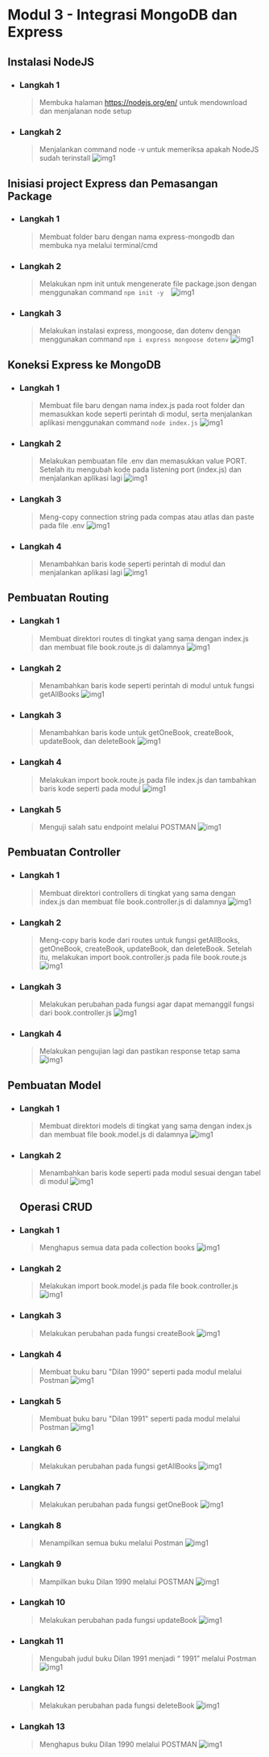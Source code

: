 # Modul 3 - Integrasi MongoDB dan Express

## Instalasi NodeJS

- ### Langkah 1

  > Membuka halaman https://nodejs.org/en/ untuk mendownload dan menjalanan node setup

- ### Langkah 2

  > Menjalankan command node -v untuk memeriksa apakah NodeJS sudah terinstall
  > ![img1](1.1.png)

## Inisiasi project Express dan Pemasangan Package

- ### Langkah 1

  > Membuat folder baru dengan nama express-mongodb dan membuka nya melalui terminal/cmd

- ### Langkah 2

  > Melakukan npm init untuk mengenerate file package.json dengan menggunakan command `npm init -y` ` `
  > ![img1](2.1.png)

- ### Langkah 3

  > Melakukan instalasi express, mongoose, dan dotenv dengan menggunakan command `npm i express mongoose dotenv`
  > ![img1](2.2.png)

## Koneksi Express ke MongoDB

- ### Langkah 1

  > Membuat file baru dengan nama index.js pada root folder dan memasukkan kode seperti perintah di modul, serta menjalankan aplikasi menggunakan command `node index.js`
  > ![img1](3.1.png)

- ### Langkah 2

  > Melakukan pembuatan file .env dan memasukkan value PORT. Setelah itu mengubah kode pada listening port (index.js) dan menjalankan aplikasi lagi
  > ![img1](3.2.png)

- ### Langkah 3

  > Meng-copy connection string pada compas atau atlas dan paste pada file .env
  > ![img1](3.3.png)

- ### Langkah 4

  > Menambahkan baris kode seperti perintah di modul dan menjalankan aplikasi lagi
  > ![img1](3.4.png)

## Pembuatan Routing

- ### Langkah 1

  > Membuat direktori routes di tingkat yang sama dengan index.js dan membuat file book.route.js di dalamnya
  > ![img1](4.1.png)

- ### Langkah 2

  > Menambahkan baris kode seperti perintah di modul untuk fungsi getAllBooks
  > ![img1](4.3.png)

- ### Langkah 3

  > Menambahkan baris kode untuk getOneBook, createBook, updateBook, dan deleteBook
  > ![img1](4.4.png)

- ### Langkah 4

  > Melakukan import book.route.js pada file index.js dan tambahkan baris kode seperti pada modul
  > ![img1](4.5.png)

- ### Langkah 5

  > Menguji salah satu endpoint melalui POSTMAN
  > ![img1](4.6.png)

## Pembuatan Controller

- ### Langkah 1

  > Membuat direktori controllers di tingkat yang sama dengan index.js dan membuat file book.controller.js di dalamnya
  > ![img1](5.2.png)

- ### Langkah 2

  > Meng-copy baris kode dari routes untuk fungsi getAllBooks, getOneBook, createBook, updateBook, dan deleteBook. Setelah itu, melakukan import book.controller.js pada file book.route.js
  > ![img1](5.3.png)

- ### Langkah 3

  > Melakukan perubahan pada fungsi agar dapat memanggil fungsi dari book.controller.js
  > ![img1](5.6.png)

- ### Langkah 4

  > Melakukan pengujian lagi dan pastikan response tetap sama
  > ![img1](5.7.png)

## Pembuatan Model

- ### Langkah 1

  > Membuat direktori models di tingkat yang sama dengan index.js dan membuat file book.model.js di dalamnya
  > ![img1](6.2.png)

- ### Langkah 2

  > Menambahkan baris kode seperti pada modul sesuai dengan tabel di modul
  > ![img1](6.3.png)

  ## Operasi CRUD

- ### Langkah 1

  > Menghapus semua data pada collection books
  > ![img1](7.1.png)

- ### Langkah 2

  > Melakukan import book.model.js pada file book.controller.js
  > ![img1](7.2.png)

- ### Langkah 3

  > Melakukan perubahan pada fungsi createBook
  > ![img1](7.3.png)

- ### Langkah 4

  > Membuat buku baru "Dilan 1990" seperti pada modul melalui Postman
  > ![img1](7.4.1.png)

- ### Langkah 5

  > Membuat buku baru "Dilan 1991" seperti pada modul melalui Postman
  > ![img1](7.4.2.png)

- ### Langkah 6

  > Melakukan perubahan pada fungsi getAllBooks
  > ![img1](7.5.png)

- ### Langkah 7

  > Melakukan perubahan pada fungsi getOneBook
  > ![img1](7.6.png)

- ### Langkah 8

  > Menampilkan semua buku melalui Postman
  > ![img1](7.7.png)

- ### Langkah 9

  > Mampilkan buku Dilan 1990 melalui POSTMAN
  > ![img1](7.8.png)

- ### Langkah 10

  > Melakukan perubahan pada fungsi updateBook
  > ![img1](7.9.png)

- ### Langkah 11

  > Mengubah judul buku Dilan 1991 menjadi “<NAMA PANGGILAN> 1991” melalui Postman
  > ![img1](7.10.png)

- ### Langkah 12

  > Melakukan perubahan pada fungsi deleteBook
  > ![img1](7.11.png)

- ### Langkah 13

  > Menghapus buku Dilan 1990 melalui POSTMAN
  > ![img1](7.12.png)
